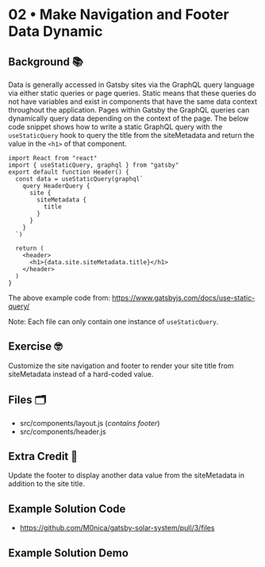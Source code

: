 
# 02 • Make Navigation and Footer Data Dynamic
## Background 📚
Data is generally accessed in Gatsby sites via the GraphQL query language via either static queries or page queries.  Static means that these queries do not have variables and exist in components that have the same data context throughout the application. Pages within Gatsby the GraphQL queries can dynamically query data depending on the context of the page. The below code snippet shows how to write a static GraphQL query with the `useStaticQuery` hook to query the title from the siteMetadata and return the value in the `<h1>` of that component.

```
import React from "react"
import { useStaticQuery, graphql } from "gatsby"
export default function Header() {
  const data = useStaticQuery(graphql`
    query HeaderQuery {
      site {
        siteMetadata {
          title
        }
      }
    }
  `)
 
  return (
    <header>
      <h1>{data.site.siteMetadata.title}</h1>
    </header>
  )
}
```
 
The above example code from: https://www.gatsbyjs.com/docs/use-static-query/
 
Note: Each file can only contain one instance of `useStaticQuery`.

## Exercise 🤓
Customize the site navigation and footer to render your site title from siteMetadata instead of a hard-coded value.
 
## Files 🗂
- src/components/layout.js (_contains footer_)
- src/components/header.js


## Extra Credit 💯
Update the footer to display another data value from the siteMetadata in addition to the site title.



## Example Solution Code
- https://github.com/M0nica/gatsby-solar-system/pull/3/files
## Example Solution Demo
